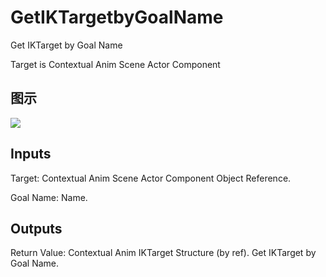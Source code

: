 # GetIKTargetbyGoalName

Get IKTarget by Goal Name

Target is Contextual Anim Scene Actor Component

## 图示

![]($-20221218-18303788.png)

## Inputs

Target: Contextual Anim Scene Actor Component Object Reference.

Goal Name: Name.  

## Outputs

Return Value: Contextual Anim IKTarget Structure (by ref). Get IKTarget by Goal Name.

